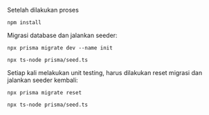 Setelah dilakukan proses

```
npm install
```

Migrasi database dan jalankan seeder:

```
npx prisma migrate dev --name init
```

```
npx ts-node prisma/seed.ts
```

Setiap kali melakukan unit testing, harus dilakukan reset migrasi dan jalankan seeder kembali:

```
npx prisma migrate reset
```

```
npx ts-node prisma/seed.ts 
```
